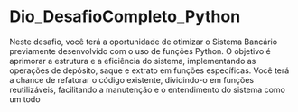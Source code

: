 # Dio_DesafioCompleto_Python

Neste desafio, você terá a oportunidade de otimizar o Sistema Bancário previamente desenvolvido com o uso de funções Python.
O objetivo é aprimorar a estrutura e a eficiência do sistema, implementando as operações de depósito, saque e extrato em funções específicas. 
Você terá a chance de refatorar o código existente, dividindo-o em funções reutilizáveis, facilitando a manutenção e o entendimento do sistema como um todo
